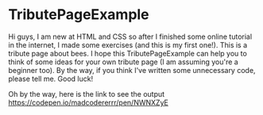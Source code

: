 # TributePageExample

Hi guys, I am new at HTML and CSS so after I finished some online tutorial in the internet, I made some exercises (and this is my first one!).
This is a tribute page about bees. I hope this TributePageExample can help you to think of some ideas for your own tribute page (I am assuming you're
a beginner too). By the way, if you think I've written some unnecessary code, please tell me. Good luck!

Oh by the way, here is the link to see the output https://codepen.io/madcodererrr/pen/NWNXZyE
